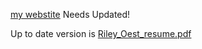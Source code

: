 [my webstite](https://rileyoest.000webhostapp.com/) Needs Updated!

Up to date version is [Riley_Oest_resume.pdf](Riley_Oest_resume.pdf)